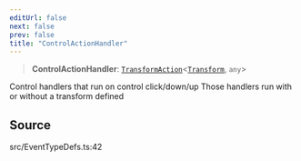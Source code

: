 ```yaml
---
editUrl: false
next: false
prev: false
title: "ControlActionHandler"
---
```


> **ControlActionHandler**: [`TransformAction`](TransformAction.md)\<[`Transform`](Transform.md), `any`\>

Control handlers that run on control click/down/up
Those handlers run with or without a transform defined

## Source

src/EventTypeDefs.ts:42
